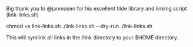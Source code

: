 Big thank you to @janmosen for his excellent tilde library and linking script (link-links.sh)


chmod +x link-links.sh
./link-links.sh --dry-run
./link-links.sh

This will symlink all links in the /link directory to your $HOME directory.
